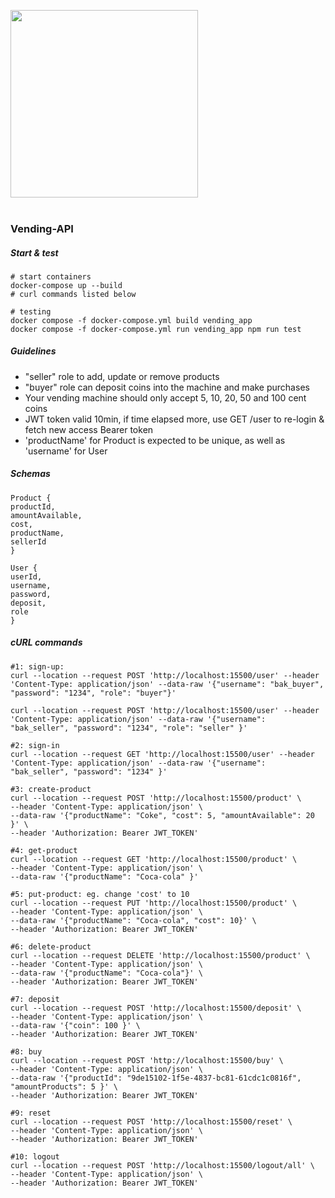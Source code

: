 <img src="https://i.ibb.co/16y7W7W/vending.jpg" width="300"><br/><br/>

### Vending-API

##### Start & test

```
# start containers
docker-compose up --build
# curl commands listed below

# testing
docker compose -f docker-compose.yml build vending_app
docker compose -f docker-compose.yml run vending_app npm run test
```

##### Guidelines

- "seller" role to add, update or remove products
- "buyer" role can deposit coins into the machine and make purchases
- Your vending machine should only accept 5, 10, 20, 50 and 100 cent coins
- JWT token valid 10min, if time elapsed more, use GET /user to re-login & fetch new access Bearer token
- 'productName' for Product is expected to be unique, as well as 'username' for User

##### Schemas

```
Product {
productId,
amountAvailable,
cost,
productName,
sellerId
}

User {
userId,
username,
password,
deposit,
role
}
```

##### cURL commands

```
#1: sign-up:
curl --location --request POST 'http://localhost:15500/user' --header 'Content-Type: application/json' --data-raw '{"username": "bak_buyer", "password": "1234", "role": "buyer"}'

curl --location --request POST 'http://localhost:15500/user' --header 'Content-Type: application/json' --data-raw '{"username": "bak_seller", "password": "1234", "role": "seller" }'

#2: sign-in
curl --location --request GET 'http://localhost:15500/user' --header 'Content-Type: application/json' --data-raw '{"username": "bak_seller", "password": "1234" }'

#3: create-product
curl --location --request POST 'http://localhost:15500/product' \
--header 'Content-Type: application/json' \
--data-raw '{"productName": "Coke", "cost": 5, "amountAvailable": 20 }' \
--header 'Authorization: Bearer JWT_TOKEN'

#4: get-product
curl --location --request GET 'http://localhost:15500/product' \
--header 'Content-Type: application/json' \
--data-raw '{"productName": "Coca-cola" }'

#5: put-product: eg. change 'cost' to 10
curl --location --request PUT 'http://localhost:15500/product' \
--header 'Content-Type: application/json' \
--data-raw '{"productName": "Coca-cola", "cost": 10}' \
--header 'Authorization: Bearer JWT_TOKEN'

#6: delete-product
curl --location --request DELETE 'http://localhost:15500/product' \
--header 'Content-Type: application/json' \
--data-raw '{"productName": "Coca-cola"}' \
--header 'Authorization: Bearer JWT_TOKEN'

#7: deposit
curl --location --request POST 'http://localhost:15500/deposit' \
--header 'Content-Type: application/json' \
--data-raw '{"coin": 100 }' \
--header 'Authorization: Bearer JWT_TOKEN'

#8: buy
curl --location --request POST 'http://localhost:15500/buy' \
--header 'Content-Type: application/json' \
--data-raw '{"productId": "9de15102-1f5e-4837-bc81-61cdc1c0816f", "amountProducts": 5 }' \
--header 'Authorization: Bearer JWT_TOKEN'

#9: reset
curl --location --request POST 'http://localhost:15500/reset' \
--header 'Content-Type: application/json' \
--header 'Authorization: Bearer JWT_TOKEN'

#10: logout
curl --location --request POST 'http://localhost:15500/logout/all' \
--header 'Content-Type: application/json' \
--header 'Authorization: Bearer JWT_TOKEN'
```
